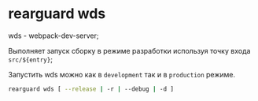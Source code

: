 # rearguard wds

wds - webpack-dev-server;

Выполняет запуск сборку в режиме разработки используя точку входа `src/${entry}`;

Запустить wds можно как в `development` так и в `production` режиме.

```bash
rearguard wds [ --release | -r | --debug | -d ]
```
